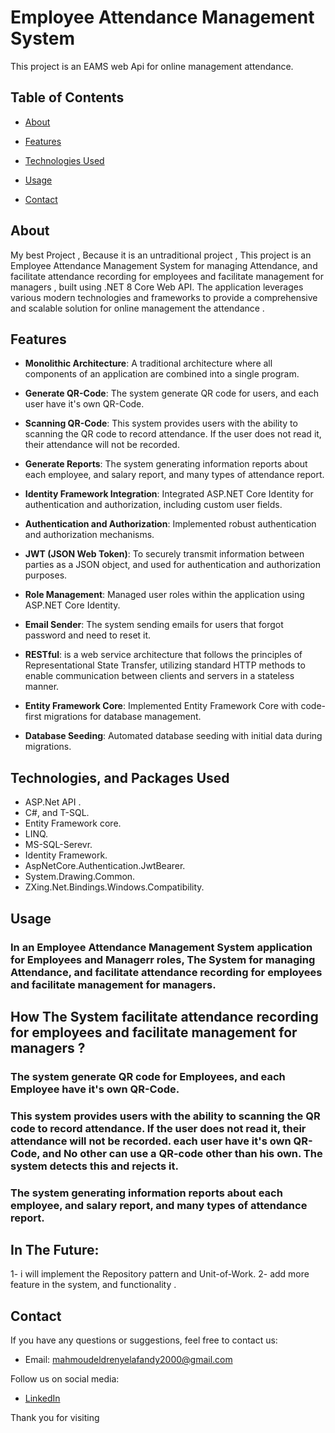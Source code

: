 
# Employee Attendance Management System 

This project is an EAMS web Api for online management attendance.

## Table of Contents 

- [About](#about) 

- [Features](#features) 

- [Technologies Used](#technologies-used) 

- [Usage](#usage) 

- [Contact](#contact) 

## About 

My best Project , Because it is an untraditional project , This project is an Employee Attendance Management System  for managing Attendance, and facilitate attendance recording for employees and facilitate management for managers , built using .NET 8 Core Web API. The application leverages various modern technologies and frameworks to provide a comprehensive and scalable solution for online management the attendance .

## Features 

- **Monolithic Architecture**: A traditional architecture where all components of an application are combined into a single program.

- **Generate QR-Code**: The system generate QR code for users, and each user have it's own QR-Code.

- **Scanning QR-Code**: This system provides users with the ability to scanning the QR code to record attendance. If the user does not read it, their attendance will not be recorded. 

- **Generate Reports**: The system generating information reports about each employee, and salary report, and many types of attendance report.  

- **Identity Framework Integration**: Integrated ASP.NET Core Identity for authentication and authorization, including custom user fields.

- **Authentication and Authorization**: Implemented robust authentication and authorization mechanisms.

- **JWT (JSON Web Token)**:  To securely transmit information between parties as a JSON object, and used for authentication and authorization purposes.

- **Role Management**: Managed user roles within the application using ASP.NET Core Identity.

- **Email Sender**: The system sending emails for users that forgot password and need to reset it. 

- **RESTful**:  is a web service architecture that follows the principles of Representational State Transfer, utilizing standard HTTP methods to enable communication between clients and servers in a stateless manner.

- **Entity Framework Core**: Implemented Entity Framework Core with code-first migrations for database management.

- **Database Seeding**: Automated database seeding with initial data during migrations.


## Technologies, and Packages Used 

- ASP.Net API .
- C#, and T-SQL.
- Entity Framework core.
- LINQ.
- MS-SQL-Serevr.
- Identity Framework.
- AspNetCore.Authentication.JwtBearer.
- System.Drawing.Common.
- ZXing.Net.Bindings.Windows.Compatibility.



## Usage 

### In an Employee Attendance Management System application for Employees and Managerr roles, The System  for managing Attendance, and facilitate attendance recording for employees and facilitate management for managers. 

## How The System facilitate attendance recording for employees and facilitate management for managers ?

### The system generate QR code for Employees, and each Employee have it's own QR-Code.

### This system provides users with the ability to scanning the QR code to record attendance. If the user does not read it, their attendance will not be recorded. each user have it's own QR-Code, and No other can use a QR-code other than his own. The system detects this and rejects it.

### The system generating information reports about each employee, and salary report, and many types of attendance report.  



## In The Future:
1- i will implement the Repository pattern and Unit-of-Work.
2- add more feature in the system, and functionality .
 


## Contact 

If you have any questions or suggestions, feel free to contact us: 

- Email: [mahmoudeldrenyelafandy2000@gmail.com](mailto:mahmoudeldrenyelafandy2000@gmail.com) 

Follow us on social media: 

- [LinkedIn](https://www.linkedin.com/in/mahmoud-abd-el-halim-sw) 

 

Thank you for visiting 
 

 

 

 

 

 

 

 

 

 

 

 

 

 

 

 

 

 

 

 

 
